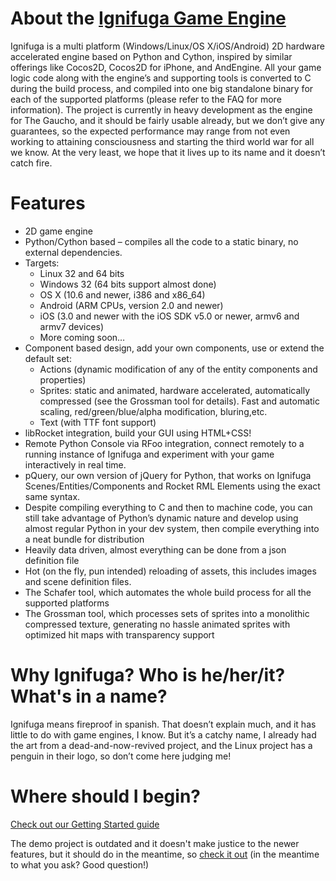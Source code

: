 About the [Ignifuga Game Engine](http://ignifuga.org)
==============================

Ignifuga is a multi platform (Windows/Linux/OS X/iOS/Android) 2D hardware accelerated engine based on Python and Cython,
inspired by similar offerings like Cocos2D, Cocos2D for iPhone, and AndEngine. All your game logic code along with the
engine’s and supporting tools is converted to C during the build process, and compiled into one big standalone binary
for each of the supported platforms (please refer to the FAQ for more information). The project is currently in heavy
development as the engine for The Gaucho, and it should be fairly usable already, but we don’t give any guarantees, so
the expected performance may range from not even working to attaining consciousness and starting the third world war for
all we know. At the very least, we hope that it lives up to its name and it doesn’t catch fire.

Features
========

* 2D game engine
* Python/Cython based – compiles all the code to a static binary, no external dependencies.
* Targets:
    * Linux 32 and 64 bits
    * Windows 32 (64 bits support almost done)
    * OS X (10.6 and newer, i386 and x86_64)
    * Android (ARM CPUs, version 2.0 and newer)
    * iOS (3.0 and newer with the iOS SDK v5.0 or newer, armv6 and armv7 devices)
    * More coming soon…
* Component based design, add your own components, use or extend the default set:
    * Actions (dynamic modification of any of the entity components and properties)
    * Sprites: static and animated, hardware accelerated, automatically compressed (see the Grossman tool for details). Fast and automatic scaling, red/green/blue/alpha modification, bluring,etc.
    * Text (with TTF font support)
* libRocket integration, build your GUI using HTML+CSS!
* Remote Python Console via RFoo integration, connect remotely to a running instance of Ignifuga and experiment with your game interactively in real time.
* pQuery, our own version of jQuery for Python, that works on Ignifuga Scenes/Entities/Components and Rocket RML Elements using the exact same syntax.
* Despite compiling everything to C and then to machine code, you can still take advantage of Python’s dynamic nature and develop using almost regular Python in your dev system, then compile everything into a neat bundle for distribution
* Heavily data driven, almost everything can be done from a json definition file
* Hot (on the fly, pun intended) reloading of assets, this includes images and scene definition files.
* The Schafer tool, which automates the whole build process for all the supported platforms
* The Grossman tool, which processes sets of sprites into a monolithic compressed texture, generating no hassle animated sprites with optimized hit maps with transparency support

Why Ignifuga? Who is he/her/it? What's in a name?
=================================================

Ignifuga means fireproof in spanish. That doesn’t explain much, and it has little to do with game engines, I know.
But it’s a catchy name, I already had the art from a dead-and-now-revived project,
and the Linux project has a penguin in their logo, so don’t come here judging me!

Where should I begin?
=====================

[Check out our Getting Started guide](http://ignifuga.org/gettingstarted)

The demo project is outdated and it doesn't make justice to the newer features, but it should do in the meantime,
so [check it out](https://bitbucket.org/gabomdq/ignifuga-demo) (in the meantime to what you ask? Good question!)


